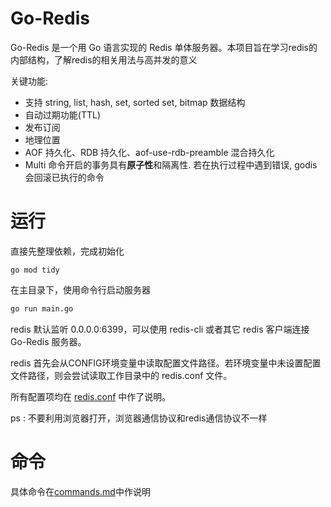 # Go-Redis

Go-Redis 是一个用 Go 语言实现的 Redis 单体服务器。本项目旨在学习redis的内部结构，了解redis的相关用法与高并发的意义

关键功能:
- 支持 string, list, hash, set, sorted set, bitmap 数据结构
- 自动过期功能(TTL)
- 发布订阅
- 地理位置
- AOF 持久化、RDB 持久化、aof-use-rdb-preamble 混合持久化
- Multi 命令开启的事务具有**原子性**和隔离性. 若在执行过程中遇到错误, godis 会回滚已执行的命令

# 运行 

直接先整理依赖，完成初始化

```
go mod tidy
```

在主目录下，使用命令行启动服务器

```bash
go run main.go
```

redis 默认监听 0.0.0.0:6399，可以使用 redis-cli 或者其它 redis 客户端连接 Go-Redis 服务器。

redis 首先会从CONFIG环境变量中读取配置文件路径。若环境变量中未设置配置文件路径，则会尝试读取工作目录中的 redis.conf 文件。 

所有配置项均在 [redis.conf](./redis.conf) 中作了说明。

ps : 不要利用浏览器打开，浏览器通信协议和redis通信协议不一样

# 命令
具体命令在[commands.md](./commands.md)中作说明